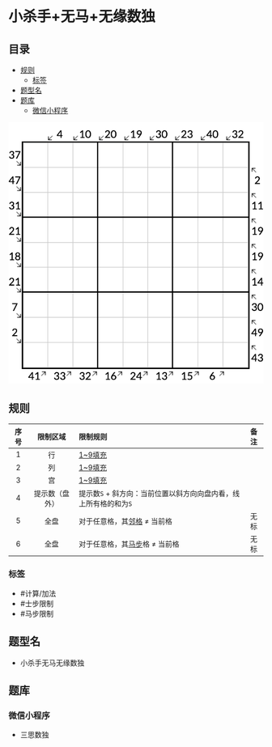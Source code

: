 # 小杀手+无马+无缘数独
<!-- START doctoc generated TOC please keep comment here to allow auto update -->
<!-- DON'T EDIT THIS SECTION, INSTEAD RE-RUN doctoc TO UPDATE -->
## 目录

- [规则](#%E8%A7%84%E5%88%99)
  - [标签](#%E6%A0%87%E7%AD%BE)
- [题型名](#%E9%A2%98%E5%9E%8B%E5%90%8D)
- [题库](#%E9%A2%98%E5%BA%93)
  - [微信小程序](#%E5%BE%AE%E4%BF%A1%E5%B0%8F%E7%A8%8B%E5%BA%8F)

<!-- END doctoc generated TOC please keep comment here to allow auto update -->

![题](../../../images/sudoku/小杀手+无马+无缘数独.png)

## 规则

| 序号  |  限制区域   | 限制规则                                  | 备注  |
|:---:|:-------:|:--------------------------------------|:---:|
|  1  |    行    | [1~9填充]                               |     |
|  2  |    列    | [1~9填充]                               |     |
|  3  |    宫    | [1~9填充]                               |     |
|  4  | 提示数（盘外） | 提示数`S` + 斜方向：当前位置以斜方向向盘内看，线上所有格的和为`S` |     |
|  5  |   全盘    | 对于任意格，其[邻格] ≠ 当前格                     | 无标  |
|  6  |   全盘    | 对于任意格，其[马步]格 ≠ 当前格                    | 无标  |

### 标签

- #计算/加法
- #士步限制
- #马步限制

## 题型名

- 小杀手无马无缘数独

## 题库

### 微信小程序

- 三思数独

[1~9填充]: ../../../rules/rules.md#1to9填充

[邻格]: ../../../rules/rules.md#邻格

[马步]: ../../../rules/rules.md#马步
